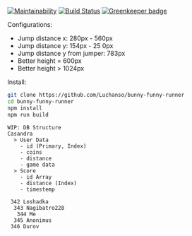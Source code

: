 [![Maintainability](https://api.codeclimate.com/v1/badges/b6aa083dbe907b36c22e/maintainability)](https://codeclimate.com/github/Luchanso/bunny-funny-runner/maintainability)
[![Build Status](https://travis-ci.org/Luchanso/bunny-funny-runner.svg?branch=master)](https://travis-ci.org/Luchanso/bunny-funny-runner)
[![Greenkeeper badge](https://badges.greenkeeper.io/Luchanso/bunny-funny-runner.svg)](https://greenkeeper.io/)

Configurations:
* Jump distance x: 280px - 560px
* Jump distance y: 154px - 25 0px
* Jump distance y from jumper: 783px
* Better height = 600px
* Better height >  1024px

Install:
```sh
git clone https://github.com/Luchanso/bunny-funny-runner
cd bunny-funny-runner
npm install
npm run build
```

```
WIP: DB Structure
Casandra
  > User Data
    - id (Primary, Index)
    - coins
    - distance
    - game data
  > Score
    - id Array
    - distance (Index)
    - timestemp

 342 Loshadka
  343 Nagibatro228
   344 Me
  345 Anonimus
 346 Durov
```
